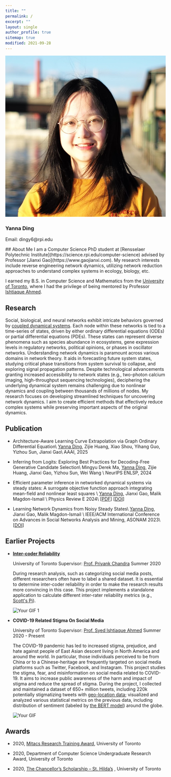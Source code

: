 ```yaml
---
title: ""
permalink: /
excerpt: ""
layout: single
author_profile: true
sitemap: true
modified: 2021-09-28
---
```


 
<div class="author__wrapper">
  <div class="author__avatar">
    <!-- Your avatar image here -->
    <img src="/assets/images/IMG_0668.jpg" alt="Avatar">
  </div>
  
  <div class="author__content">
    <h3 class="author__name">Yanna Ding</h3>
    <p class="author__bio">Email: dingy6@rpi.edu</p>
    <!-- Additional info like social links -->
  </div>
</div> 
## About Me  
I am a Computer Science PhD student at [Rensselaer Polytechnic Institute](https://science.rpi.edu/computer-science) advised by Professor [Jianxi Gao](https://www.gaojianxi.com).
My research interests include reverse engineering network dynamics, utilizing network reduction approaches to understand complex systems in ecology, biology, etc. 

I earned my B.S. in Computer Science and Mathematics from the [University of Toronto](https://www.utoronto.ca), where I had the privilege of being mentored by Professor [Ishtiaque Ahmed](https://www.ishtiaque.net). 


<!-- ## Experience -->
 
## Research 
 
Social, biological, and neural networks exhibit intricate behaviors governed by <u>coupled dynamical systems</u>. 
Each node within these networks is tied to a time-series of states, driven by either ordinary differential equations (ODEs) or partial differential equations (PDEs). These states can represent diverse phenomena such as species abundance in ecosystems, gene expression levels in regulatory networks, political opinions, or phases in oscillator networks. Understanding network dynamics is paramount across various domains in network theory. It aids in forecasting future system states, studying critical phase transitions from system survival to collapse, and exploring signal propagation patterns. Despite technological advancements granting increased accessibility to network states (e.g., two-photon calcium imaging, high-throughput sequencing technologies), deciphering the underlying dynamical system remains challenging due to  nonlinear dynamics and coupling between thousands of millions of nodes. My research focuses on developing streamlined techniques for uncovering network dynamics. I aim to create efficient methods that effectively reduce complex systems while preserving important aspects of the original dynamics.

## Publication
* Architecture-Aware Learning Curve Extrapolation via Graph Ordinary Differential Equation\\
  <u>Yanna Ding</u>, Zijie Huang, Xiao Shou, Yihang Guo, Yizhou Sun, Jianxi Gao\\
  AAAI, 2025


* Inferring from Logits: Exploring Best Practices for Decoding-Free Generative Candidate Selection\\
  Mingyu Derek Ma, <u>Yanna Ding</u>, Zijie Huang, Jianxi Gao, Yizhou Sun, Wei Wang \\
  NeurIPS ENLSP, 2024

*  Efficient parameter inference in networked dynamical systems via
  steady states: A surrogate objective function approach integrating
  mean-field and nonlinear least squares \\
  <u>Yanna Ding</u>, Jianxi Gao, Malik Magdon-Ismail \\
  Physics Review E 2024\\
  [[PDF](https://journals.aps.org/pre/pdf/10.1103/PhysRevE.109.034301)] [[DOI](https://doi.org/10.1103/PhysRevE.109.034301)]


* Learning Network Dynamics from Noisy Steady States\\
    <u>Yanna Ding</u>, Jianxi Gao, Malik Magdon-Ismail \\
    IEEE/ACM International Conference on Advances in Social Networks Analysis and Mining, ASONAM 2023\\
    [[DOI](https://doi.org/10.1145/3625007.3631184)]



## Earlier Projects

* [**Inter-coder Reliability**](https://github.com/dingyanna/intercoder-reliability)

    University of Toronto    Supervisor: [Prof. Priyank Chandra](https://www.priyankc.com)   Summer 2020
 
     During research analysis, such as categorizing social media posts, different researchers often have to label a shared dataset. It is essential to determine inter-coder reliability in order to make the research results more convincing in this case. This project implements a standalone application to calculate different inter-rater reliability metrics (e.g., [Scott's Pi](https://en.wikipedia.org/wiki/Scott%27s_Pi)). 

    <img src="/assets/demo.gif" alt="Your GIF 1" width="400" />

* **COVID-19 Related Stigma On Social Media**

    University of Toronto  Supervisor: [Prof. Syed Ishtiaque Ahmed](https://www.ishtiaque.net) Summer 2020 - Present 
 
    The COVID-19 pandemic has led to increased stigma, prejudice, and hate against people of East Asian descent living in North America and around the world. In particular, those individuals perceived to be from China or to a Chinese-heritage are frequently targeted on social media platforms such as Twitter, Facebook, and Instagram. This project studies the stigma, fear, and misinformation on social media related to COVID-19. It aims to increase public awareness of the harm and impact of stigma and reduce the spread of stigma. During the project, I collected and maintained a dataset of 650+ million tweets, including 220k potentially stigmatizing tweets with [geo-location data](https://developer.twitter.com/en/docs/tutorials/tweet-geo-metadata); visualized and analyzed various statistical metrics on the previous data, including distribution of sentiment (labeled by [the BERT model](https://en.wikipedia.org/wiki/BERT_(language_model))) around the globe.  
     
    <img src="/assets/timeline.gif" alt="Your GIF" width="500" />

    
## Awards 
* 2020,  [Mitacs Research Training Award](https://www.utm.utoronto.ca/vp-research/mitacs-research-training-award), University of Toronto 

* 2020,  Department of Computer Science Undergraduate Research Award, University of Toronto
 
* 2020,  [The Chancellor’s Scholarship – St. Hilda’s](https://www.trinity.utoronto.ca/study-arts-science/scholarships-financial-aid/in-course-scholarships/) , University of Toronto
